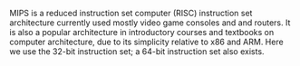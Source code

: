 MIPS is a reduced instruction set computer (RISC) instruction set architecture currently used mostly video game consoles and and routers. It is also a popular architecture in introductory courses and textbooks on computer architecture, due to its simplicity relative to x86 and ARM. Here we use the 32-bit instruction set; a 64-bit instruction set also exists.
